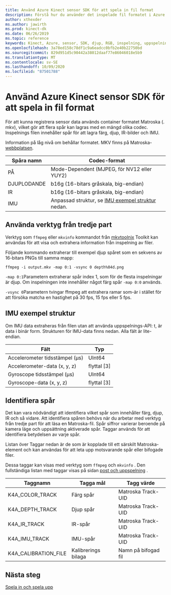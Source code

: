 ```yaml
---
title: Använd Azure Kinect sensor SDK för att spela in fil format
description: Förstå hur du använder det inspelade fil formatet i Azure Kinect sensor SDK.
author: xthexder
ms.author: jawirth
ms.prod: kinect-dk
ms.date: 06/26/2019
ms.topic: reference
keywords: Kinect, Azure, sensor, SDK, djup, RGB, inspelning, uppspelning, Matroska, MKV
ms.openlocfilehash: 3a78ed158c78df1c9a6eadcc0bfb2e40b22750bd
ms.sourcegitcommit: 829d951d5c90442a38012daaf77e86046018e5b9
ms.translationtype: MT
ms.contentlocale: sv-SE
ms.lasthandoff: 10/09/2020
ms.locfileid: "87501788"
---
```

# <a name="use-azure-kinect-sensor-sdk-to-record-file-format"></a>Använd Azure Kinect sensor SDK för att spela in fil format

För att kunna registrera sensor data används container formatet Matroska (. mkv), vilket gör att flera spår kan lagras med en mängd olika codec. Inspelnings filen innehåller spår för att lagra färg, djup, IR-bilder och IMU.

Information på låg nivå om behållar formatet. MKV finns på Matroska- [webbplatsen](https://www.matroska.org/index.html).

| Spåra namn | Codec-format                          |
|------------|---------------------------------------|
| PÅ      | Mode-Dependent (MJPEG, för NV12 eller YUY2) |
| DJUPLODANDE      | b16g (16-bitars gråskala, big-endian)   |
| IR         | b16g (16-bitars gråskala, big-endian)   |
| IMU        | Anpassad struktur, se [IMU exempel struktur](record-file-format.md#imu-sample-structure) nedan. |

## <a name="using-third-party-tools"></a>Använda verktyg från tredje part

Verktyg som `ffmpeg` eller `mkvinfo` kommandot från [mkvtoolnix](https://mkvtoolnix.download/) Toolkit kan användas för att visa och extrahera information från inspelning av filer.

Följande kommando extraherar till exempel djup spåret som en sekvens av 16-bitars PNGs till samma mapp:

```
ffmpeg -i output.mkv -map 0:1 -vsync 0 depth%04d.png
```

`-map 0:1`Parametern extraherar spår index 1, som för de flesta inspelningar är djup. Om inspelningen inte innehåller något färg spår `-map 0:0` används.

`-vsync 0`Parametern tvingar ffmpeg att extrahera ramar som-är i stället för att försöka matcha en hastighet på 30 fps, 15 fps eller 5 fps.

## <a name="imu-sample-structure"></a>IMU exempel struktur

Om IMU data extraheras från filen utan att använda uppspelnings-API: t, är data i binär form.
Strukturen för IMU-data finns nedan. Alla fält är lite-endian.

| Fält                        | Typ     |
|------------------------------|----------|
| Accelerometer tidsstämpel (μs) | UInt64   |
| Accelerometer-data (x, y, z) | flyttal [3] |
| Gyroscope tidsstämpel (μs)     | UInt64   |
| Gyroscope-data (x, y, z)     | flyttal [3] |

## <a name="identifying-tracks"></a>Identifiera spår

Det kan vara nödvändigt att identifiera vilket spår som innehåller färg, djup, IR och så vidare. Att identifiera spåren behövs när du arbetar med verktyg från tredje part för att läsa en Matroska-fil.
Spår siffror varierar beroende på kamera läge och uppsättning aktiverade spår. Taggar används för att identifiera betydelsen av varje spår.

Listan över Taggar nedan är de som är kopplade till ett särskilt Matroska-element och kan användas för att leta upp motsvarande spår eller bifogade filer.

Dessa taggar kan visas med verktyg som `ffmpeg` och `mkvinfo` .
Den fullständiga listan med taggar visas på sidan [post och uppspelning](record-playback-api.md) .

| Taggnamn             | Tagga mål             | Tagg värde             |
|----------------------|------------------------|-----------------------|
| K4A_COLOR_TRACK      | Färg spår            | Matroska Track-UID    |
| K4A_DEPTH_TRACK      | Djup spår            | Matroska Track-UID    |
| K4A_IR_TRACK         | IR-spår               | Matroska Track-UID    |
| K4A_IMU_TRACK        | IMU-spår              | Matroska Track-UID    |
| K4A_CALIBRATION_FILE | Kalibrerings bilaga | Namn på bifogad fil   |

## <a name="next-steps"></a>Nästa steg

[Spela in och spela upp](record-playback-api.md)
